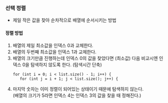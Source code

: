 ### 선택 정렬
- 제일 작은 값을 찾아 순차적으로 배열에 순서시키는 방법

#### 정렬 방법
1. 배열의 제일 최소값을 인덱스 0과 교체한다.
2. 배열의 두번째 최소값을 인덱스 1과 교체한다.
3. 배열의 크기만큼 진행하는데 인덱스 0의 값을 찾았다면 (최소값) 다음 비교시엔
인덱스 0을 탐색하지 않도록 한다. (탐색시간 단축)
    ```
   for (int i = 0; i < list.size() - 1; i++) {
       for (int j = i + 1; j < list.size(); j++) {
   ```
4. 마지막 숫자는 이미 정렬이 되어있는 상태이기 때문에 탐색하지 않는다.  
   (배열의 크기가 5라면 인덱스 4는 인덱스 3의 값을 찾을 때 정해진다.)